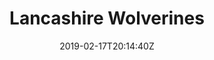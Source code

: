 ---
title: "Lancashire Wolverines"
date: 2019-02-17T20:14:40Z
draft: false
away: Lancashire Wolverines
home: Yorkshire Rams
location: John Charles Centre for Sport, Leeds
home_score: 20
away_score: 29
---
